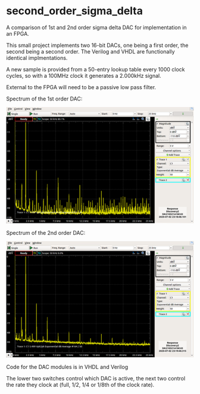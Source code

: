 # second_order_sigma_delta
A comparison of 1st and 2nd order sigma delta DAC for implementation in an FPGA.

This small project implements two 16-bit DACs, one being a first order, the second being a second order. The Verilog and VHDL are functionally identical implmentations.

A new sample is provided from a 50-entry lookup table every 1000 clock cycles, so with a 100MHz clock it generates a 2.000kHz signal.

External to the FPGA will need to be a passive low pass filter.

Spectrum of the 1st order DAC:

![First order spectrum](first.png)

Spectrum of the 2nd order DAC:

![second order spectrum](second.png)

Code for the DAC modules is in VHDL and Verilog

The lower two switches control which DAC is active, the next two control the rate they clock at (full, 1/2, 1/4 or 1/8th of the clock rate).
